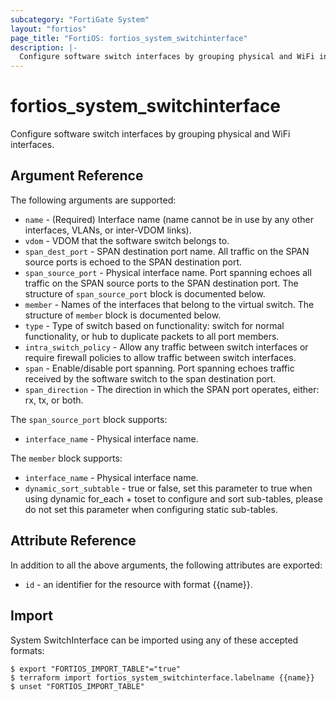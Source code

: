 ```yaml
---
subcategory: "FortiGate System"
layout: "fortios"
page_title: "FortiOS: fortios_system_switchinterface"
description: |-
  Configure software switch interfaces by grouping physical and WiFi interfaces.
---
```


# fortios_system_switchinterface
Configure software switch interfaces by grouping physical and WiFi interfaces.

## Argument Reference


The following arguments are supported:

* `name` - (Required) Interface name (name cannot be in use by any other interfaces, VLANs, or inter-VDOM links).
* `vdom` - VDOM that the software switch belongs to.
* `span_dest_port` - SPAN destination port name. All traffic on the SPAN source ports is echoed to the SPAN destination port.
* `span_source_port` - Physical interface name. Port spanning echoes all traffic on the SPAN source ports to the SPAN destination port. The structure of `span_source_port` block is documented below.
* `member` - Names of the interfaces that belong to the virtual switch. The structure of `member` block is documented below.
* `type` - Type of switch based on functionality: switch for normal functionality, or hub to duplicate packets to all port members.
* `intra_switch_policy` - Allow any traffic between switch interfaces or require firewall policies to allow traffic between switch interfaces.
* `span` - Enable/disable port spanning. Port spanning echoes traffic received by the software switch to the span destination port.
* `span_direction` - The direction in which the SPAN port operates, either: rx, tx, or both.

The `span_source_port` block supports:

* `interface_name` - Physical interface name.

The `member` block supports:

* `interface_name` - Physical interface name.
* `dynamic_sort_subtable` - true or false, set this parameter to true when using dynamic for_each + toset to configure and sort sub-tables, please do not set this parameter when configuring static sub-tables.

## Attribute Reference

In addition to all the above arguments, the following attributes are exported:
* `id` - an identifier for the resource with format {{name}}.

## Import

System SwitchInterface can be imported using any of these accepted formats:
```
$ export "FORTIOS_IMPORT_TABLE"="true"
$ terraform import fortios_system_switchinterface.labelname {{name}}
$ unset "FORTIOS_IMPORT_TABLE"
```

